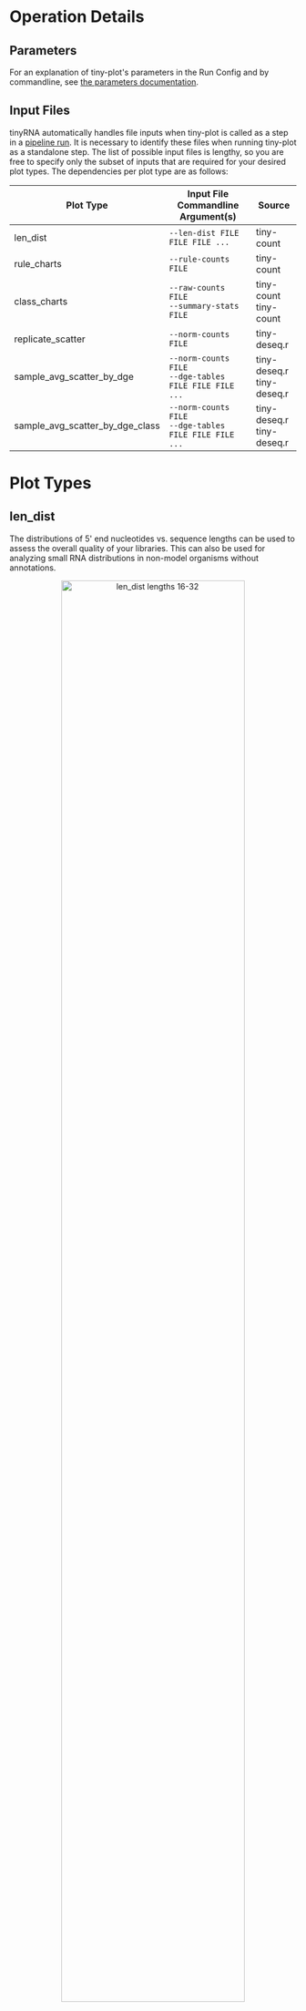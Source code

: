 # Operation Details

## Parameters
For an explanation of tiny-plot's parameters in the Run Config and by commandline, see [the parameters documentation](Parameters.md#tiny-plot).

## Input Files
tinyRNA automatically handles file inputs when tiny-plot is called as a step in a [pipeline run](Pipeline.md). It is necessary to identify these files when running tiny-plot as a standalone step. The list of possible input files is lengthy, so you are free to specify only the subset of inputs that are required for your desired plot types. The dependencies per plot type are as follows:

| Plot Type                       | Input File Commandline Argument(s)                         | Source                        |
|---------------------------------|------------------------------------------------------------|-------------------------------|
| len_dist                        | `--len-dist FILE FILE FILE ...`                            | tiny-count                    |
| rule_charts                     | `--rule-counts FILE`                                       | tiny-count                    |
| class_charts                    | `--raw-counts FILE`</br>`--summary-stats FILE`             | tiny-count</br>tiny-count     |
| replicate_scatter               | `--norm-counts FILE`                                       | tiny-deseq.r                  |
| sample_avg_scatter_by_dge       | `--norm-counts FILE`</br>`--dge-tables FILE FILE FILE ...` | tiny-deseq.r</br>tiny-deseq.r |
| sample_avg_scatter_by_dge_class | `--norm-counts FILE`</br>`--dge-tables FILE FILE FILE ...` | tiny-deseq.r</br>tiny-deseq.r |

# Plot Types

## len_dist
The distributions of 5' end nucleotides vs. sequence lengths can be used to assess the overall quality of your libraries. This can also be used for analyzing small RNA distributions in non-model organisms without annotations.

<p float="left" align="center">
    <img src="../images/plots/len_dist.jpg" width="80%" alt="len_dist lengths 16-32"/>
</p>



#### Subtypes
Two plots are produced for each replicate:
- Distribution of _Mapped Reads_, which are counted for every alignment reported in tiny-count's input SAM files
- Distribution of _Assigned Reads_, which are counted at each alignment where at least one overlapping feature passed selection and was assigned a portion of the sequence's original counts

#### Length Bounds
Lengths are plotted over a continuous range, even if an intermediate length was not observed, and the bounds of this range can be assigned automatically or manually. Manual lengths can be assigned using [plot_len_dist_min and plot_len_dist_max](Parameters.md#bounds-for-len_dist-charts).

When tiny-plot is called as a step in a pipeline run, min and max bounds are determined independently in the following order of priority:
1. Manual assignment in the Run Config
2. From the corresponding _optional_ entries for fastp (`length_required` and `length_limit`) in the Run Config
3. Automatic assignment from the data. Bounds are determined by considering the min/max lengths across all libraries such that all plots have the same bounds. This determination is performed separately for each plot subtype.

When tiny-plot is called as a standalone step, orders 1 and 3 are used. Manual assignment is performed via the equivalent commandline arguments in order 1.

#### Non-Nucleotide Bases
Placeholder bases, e.g. N, will be reported if they are encountered at the 5' end. Otherwise only the 4 standard bases are reported.



## rule_charts
Counts are assigned only to the features that meet selection criteria at each alignment locus. It is useful to see how each selection rule contributed to the overall assignment of counts. The rule_charts plot type shows the percentage of _mapped reads_ that each rule contributed to the total _assigned reads_.

<p float="left" align="center">
    <img src="../images/plots/rule_chart.jpg" width="80%" alt="rule_chart with 11 rules"/>
</p>

#### Rule Number
Rules are referred to by their row number in the Features Sheet and the first non-header row is considered rule 0. Rule **N** represents the percentage of mapped reads that were unassigned. Sources of unassigned reads include:
- A lack of features passing selection at alignment loci
- Alignments which do not overlap with any features

#### Rule Chart Styles
Percentage label darkness and bar colors reflect the magnitude of the rule's contribution. Magnitude is always considered on a 0-100% scale, rather than scaling down to the chart's view limits. These styles cannot be changed using a plot stylesheet.



## class_charts
Features can have multiple classes associated with them, so it is useful to see the proportions of counts by class. The class_charts plot type shows the percentage of _mapped_ reads that were assigned to features by class. Each feature's associated classes are determined by the `Class=` attribute in your GFF files.

<p float="left" align="center">
    <img src="../images/plots/class_chart.jpg" width="80%" alt="class_chart with 8 classes"/>
</p>

#### Class \_UNASSIGNED_
This category represents the percentage of mapped reads that were unassigned. Sources of unassigned reads include:
- A lack of features passing selection at alignment loci
- Alignments which do not overlap with any features

#### Count Normalization
A feature with multiple associated classes will have its counts split evenly across these classes before being grouped and summed.

#### Class Chart Styles
Proportions in rule_charts and class_charts are plotted using the same function. Styles are the same between the two. See [rule chart styles](#rule-chart-styles) for more info.



## replicate_scatter
Feature count comparisons between replicates can be used to assess the overall quality of your libraries. The replicate_scatter plot type shows these comparisons using DESeq2's normalized counts on Log<sub>2</sub> scale axes. A plot is produced for all replicate combinations in each sample group.

<p float="left" align="center">
    <img src="../images/plots/replicate_scatter.jpg" width="80%" alt="replicate_scatter"/>
</p>




## sample_avg_scatter_by_dge
Differential gene expression between sample groups can be visualized with this plot type. Normalized feature counts from DESeq2 are averaged across replicates for each sample and plotted on Log<sub>2</sub> scale axes. Features with significant expression levels will have their counts plotted with red points.

<p float="left" align="center">
    <img src="../images/plots/scatter_dge.jpg" width="80%" alt="sample_avg_scatter_by_dge"/>
</p>

#### Customization
The P value cutoff can be changed using the [Run Config or commandline arguments](Parameters.md#p-value). The control condition is plotted on the x-axis, but it must be specified in your Samples Sheet prior to running an end-to-end or `tiny recount` analysis. If using `tiny replot`, is not possible to change a no-control experiment to a control experiment and have these changes reflected in these plots. This is because tiny-deseq.r must be aware of the control condition in order to perform the proper directional comparisons.




## sample_avg_scatter_by_dge_class
The previous plot type can be extended to group and color differentially expressed features by class. Classes are sorted by abundance before plotting to maximize representation.

<p float="left" align="center">
    <img src="../images/plots/scatter_dge_class.jpg" width="100%" alt="sample_avg_scatter_by_dge_class"/>
</p>

>**Tip**: if you find that two groups of interest share proximity and are too similar in color, you can change the group's color with a modified Plot Stylesheet. The groups will be colored in the same order they are listed in the legend (not including P value outgroup), e.g. changing the color of the ERGO group means changing the 5th color in the `axes.prop_cycle` color cycler. See the [config file documentation](Configuration.md#plot-stylesheet-details) for more info about the Plot Stylesheet.